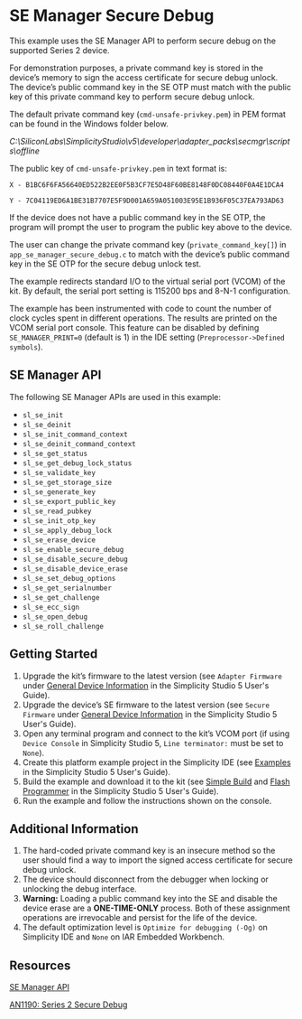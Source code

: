 # SE Manager Secure Debug


This example uses the SE Manager API to perform secure debug on the supported Series 2 device.


For demonstration purposes, a private command key is stored in the device’s memory to sign the access certificate for secure debug unlock. The device’s public command key in the SE OTP must match with the public key of this private command key to perform secure debug unlock.


The default private command key (`cmd-unsafe-privkey.pem`) in PEM format can be found in the Windows folder below.


*C:\SiliconLabs\SimplicityStudio\v5\developer\adapter\_packs\secmgr\scripts\offline*


The public key of `cmd-unsafe-privkey.pem` in text format is:


`X - B1BC6F6FA56640ED522B2EE0F5B3CF7E5D48F60BE8148F0DC08440F0A4E1DCA4`


`Y - 7C04119ED6A1BE31B7707E5F9D001A659A051003E95E1B936F05C37EA793AD63`


If the device does not have a public command key in the SE OTP, the program will prompt the user to program the public key above to the device.


The user can change the private command key (`private_command_key[]`) in `app_se_manager_secure_debug.c` to match with the device’s public command key in the SE OTP for the secure debug unlock test.


The example redirects standard I/O to the virtual serial port (VCOM) of the kit. By default, the serial port setting is 115200 bps and 8-N-1 configuration.


The example has been instrumented with code to count the number of clock cycles spent in different operations. The results are printed on the VCOM serial port console. This feature can be disabled by defining `SE_MANAGER_PRINT=0` (default is 1) in the IDE setting (`Preprocessor->Defined symbols`).


## SE Manager API


The following SE Manager APIs are used in this example:


* `sl_se_init`
* `sl_se_deinit`
* `sl_se_init_command_context`
* `sl_se_deinit_command_context`
* `sl_se_get_status`
* `sl_se_get_debug_lock_status`
* `sl_se_validate_key`
* `sl_se_get_storage_size`
* `sl_se_generate_key`
* `sl_se_export_public_key`
* `sl_se_read_pubkey`
* `sl_se_init_otp_key`
* `sl_se_apply_debug_lock`
* `sl_se_erase_device`
* `sl_se_enable_secure_debug`
* `sl_se_disable_secure_debug`
* `sl_se_disable_device_erase`
* `sl_se_set_debug_options`
* `sl_se_get_serialnumber`
* `sl_se_get_challenge`
* `sl_se_ecc_sign`
* `sl_se_open_debug`
* `sl_se_roll_challenge`


## Getting Started


1. Upgrade the kit’s firmware to the latest version (see `Adapter Firmware` under [General Device Information](https://docs.silabs.com/simplicity-studio-5-users-guide/latest/ss-5-users-guide-about-the-launcher/welcome-and-device-tabs#general-device-information) in the Simplicity Studio 5 User's Guide).
2. Upgrade the device’s SE firmware to the latest version (see `Secure Firmware` under [General Device Information](https://docs.silabs.com/simplicity-studio-5-users-guide/latest/ss-5-users-guide-about-the-launcher/welcome-and-device-tabs#general-device-information) in the Simplicity Studio 5 User's Guide).
3. Open any terminal program and connect to the kit’s VCOM port (if using `Device Console` in Simplicity Studio 5, `Line terminator:` must be set to `None`).
4. Create this platform example project in the Simplicity IDE (see [Examples](https://docs.silabs.com/simplicity-studio-5-users-guide/latest/ss-5-users-guide-getting-started/start-a-project#examples) in the Simplicity Studio 5 User's Guide).
5. Build the example and download it to the kit (see [Simple Build](https://docs.silabs.com/simplicity-studio-5-users-guide/latest/ss-5-users-guide-building-and-flashing/building#simple-build) and [Flash Programmer](https://docs.silabs.com/simplicity-studio-5-users-guide/latest/ss-5-users-guide-building-and-flashing/flashing#flash-programmer) in the Simplicity Studio 5 User's Guide).
6. Run the example and follow the instructions shown on the console.


## Additional Information


1. The hard-coded private command key is an insecure method so the user should find a way to import the signed access certificate for secure debug unlock.
2. The device should disconnect from the debugger when locking or unlocking the debug interface.
3. **Warning:** Loading a public command key into the SE and disable the device erase are a **ONE-TIME-ONLY** process. Both of these assignment operations are irrevocable and persist for the life of the device.
4. The default optimization level is `Optimize for debugging (-Og)` on Simplicity IDE and `None` on IAR Embedded Workbench.


## Resources


[SE Manager API](https://docs.silabs.com/gecko-platform/latest/service/api/group-sl-se-manager)


[AN1190: Series 2 Secure Debug](https://www.silabs.com/documents/public/application-notes/an1190-efr32-secure-debug.pdf)


